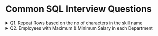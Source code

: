 # Common SQL Interview Questions
<details>
  <summary>Q1. Repeat Rows based on the no of characters in the skill name</summary>

  #### Problem Statement:
  Write a SQL query to repeat skill_name based on the no of characters in the skill_name.<br />
  
  #### Table Schema, Sample Input, and output

  `Skills_data` **Table**
  
  | Column Name   | Type     |
  | :------------ |:---------|
  | skill_id      | VARCHAR  |
  | skill_name    | VARCHAR  |

  **Table Creation:**
  
  ```sql
  CREATE TABLE Skills_data (
	skill_id VARCHAR(3),
	skill_name VARCHAR(15)
  );
  
  INSERT INTO Skills_data VALUES
  ('S1', 'SQL'),
  ('S2', 'Python'),
  ('S3', 'Excel');
  ```

  `Skills_data` **Example Input:**
  
  | skill_id    | skill_name      |
  | :--- | :--- |
  | S1 | SQL |
  | S2 | Python |
  | S3 | Excel |

  `Example` **Output:**
  | skill_id | skill_name |
  | :--- | :--- |
  | S1 | SQL  |
  | S1 | SQL  |
  | S1 | SQL  |
  | S2 | Python |
  | S2 | Python |
  | S2 | Python |
  | S2 | Python |
  | S2 | Python |
  | S2 | Python |
  | S3 | Excel |
  | S3 | Excel |
  | S3 | Excel |
  | S3 | Excel |
  | S3 | Excel |

  ```sql
  WITH cte_repeat AS (
	SELECT skill_id, skill_name, LEN(skill_name) AS Num 
	FROM Skills_data
	UNION ALL
	SELECT skill_id, skill_name, Num - 1 
	FROM cte_repeat
	WHERE Num > 1
  )
  SELECT skill_id, skill_name
  FROM cte_repeat
  ORDER BY skill_id;
  ```
</details>
<details>
  <summary>Q2. Employees with Maximum & Minimum Salary in each Department</summary>

  #### Problem Statement:
  Write a SQL query to identify the *Highest & Lowest Salaried Employee in each Department*.<br />
  
  #### Table Schema, Sample Input, and output

  `Employee` **Table**
  
  | Column Name   | Type     |
  | :------------ |:---------|
  | emp_id        | INT      |
  | emp_name      | VARCHAR  |
  | salary        | INT      |
  | dep_id        | INT      |

  **Table Creation:**
  
  ```sql
  -- DDL Script for Table creation & loading the data
  CREATE TABLE Employee(
	emp_id INT,
	emp_name VARCHAR(25),
	salary INT,
	dep_id INT
  );

  INSERT INTO Employee(emp_id, emp_name, salary, dep_id) VALUES
  (1001, 'Marlania', 92643, 1),
  (1002, 'Briana', 87202, 1),
  (1003, 'Maysha', 70545, 1),
  (1004, 'Jamacia', 65285, 1),
  (1005, 'Kimberli', 51407, 2),
  (1006, 'Lakken', 88933, 2),
  (1007, 'Micaila', 82145, 2),
  (1008, 'Gion', 66187, 2),
  (1009, 'Latoynia', 55729, 3),
  (1010, 'Shaquria', 52111, 3),
  (1011, 'Tarvares', 82979, 3),
  (1012, 'Gabriella', 74132, 4),
  (1013, 'Medusa', 72551, 4),
  (1014, 'Kubra', 55170, 4);
  ```

  **Sample Input:**
  
  `Employee`
  
  | emp_id | emp_name | salary | dep_id |
  | :--- | :--- | :--- | :--- |
  | 1001 | Marlania | 92643 | 1 |
  | 1002 | Briana | 87202 | 1 |
  | 1003 | Maysha | 70545 | 1 |
  | 1004 | Jamacia | 65285 | 1 |
  | 1005 | Kimberli | 51407 | 2 |
  | 1006 | Lakken | 88933 | 2 |
  | 1007 | Micaila | 82145 | 2 |
  | 1008 | Gion | 66187 | 2 |
  | 1009 | Latoynia | 55729 | 3 |
  | 1010 | Shaquria | 52111 | 3 |
  | 1011 | Tarvares | 82979 | 3 |
  | 1012 | Gabriella | 74132 | 4 |
  | 1013 | Medusa | 72551 | 4 |
  | 1014 | Kubra | 55170 | 4 |

  **Sample Output:**
  
  | dep_id | max_salary_emp | min_salary_emp |
  | :--- | :--- | :--- |
  | 1 | Marlania | Jamacia |
  | 2 | Lakken | Kimberli |
  | 3 | Tarvares | Shaquria |
  | 4 | Gabriella | Kubra |

  **Solution:**
  
  `Method 1`
  ```sql
  -- CTE - Identified the Employees having maximum & minimum salary
  -- GROUP BY on dep_id and MAX of emp_name to identify the employee names
  WITH max_min_salary AS (
  SELECT
     dep_id
    ,CASE
	   WHEN salary=MAX(salary) OVER(PARTITION BY dep_id) THEN emp_name
     END AS max_salary_emp
    ,CASE
	   WHEN salary=MIN(salary) OVER(PARTITION BY dep_id) THEN emp_name
     END AS min_salary_emp
  FROM Employee)

  SELECT
     dep_id
    ,MAX(max_salary_emp) AS max_salary_emp
    ,MAX(min_salary_emp) AS min_salary_emp
  FROM max_min_salary
  GROUP BY dep_id;
  ```
  
  `Method 2`
  ```sql
  -- Using FIRST_VALUE
  SELECT DISTINCT 
     dep_id
    ,FIRST_VALUE(emp_name) OVER(PARTITION BY dep_id ORDER BY salary DESC) AS max_salary_emp
    ,FIRST_VALUE(emp_name) OVER(PARTITION BY dep_id ORDER BY salary) AS min_salary_emp
  FROM Employee;
  ```
  
  `Method 3`
  ```sql
  -- Using LAST_VALUE - We need to change the default window frame (UNBOUNDED PRECEDING AND CURRENT ROW) to consider all
  SELECT DISTINCT 
     dep_id
    ,LAST_VALUE(emp_name) OVER(PARTITION BY dep_id ORDER BY salary ROWS BETWEEN CURRENT ROW AND UNBOUNDED FOLLOWING) AS max_salary_emp
    ,LAST_VALUE(emp_name) OVER(PARTITION BY dep_id ORDER BY salary DESC ROWS BETWEEN CURRENT ROW AND UNBOUNDED FOLLOWING) AS min_salary_emp
  FROM Employee;

  SELECT DISTINCT
     dep_id
    ,LAST_VALUE(emp_name) OVER(PARTITION BY dep_id ORDER BY salary ROWS BETWEEN UNBOUNDED PRECEDING AND UNBOUNDED FOLLOWING) AS max_salary_emp
    ,LAST_VALUE(emp_name) OVER(PARTITION BY dep_id ORDER BY salary DESC ROWS BETWEEN UNBOUNDED PRECEDING AND UNBOUNDED FOLLOWING) AS min_salary_emp
  FROM Employee;
  ```
</details>